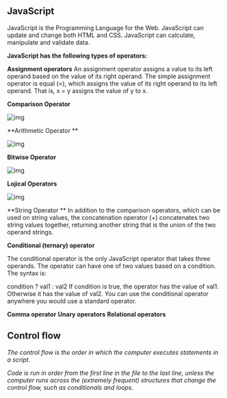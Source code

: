## JavaScript


JavaScript is the Programming Language for the Web. JavaScript can update and change both HTML and CSS. JavaScript can calculate, manipulate and validate data.

**JavaScript has the following types of operators:**

**Assignment operators**
An assignment operator assigns a value to its left operand based on the value of its right operand. The simple assignment operator is equal (=), which assigns the value of its right operand to its left operand. That is, x = y assigns the value of y to x.

**Comparison Operator**

![img](https://i.ytimg.com/vi/wFB-ywsNPwg/maxresdefault.jpg)

**Arithmetic Operator **

![img](https://www.devopsschool.com/blog/wp-content/uploads/2020/07/JavaScript-Arithmatic-Operators.png)

**Bitwise Operator**

![img](https://www.devopsschool.com/blog/wp-content/uploads/2020/07/JavaScript-Bitwise-Operators.png)

**Lojical Operators**

![img](https://www.devopsschool.com/blog/wp-content/uploads/2020/07/JavaScript-Logical-Operator.png)

**String Operator **
In addition to the comparison operators, which can be used on string values, the concatenation operator (+) concatenates two string values together, returning another string that is the union of the two operand strings.

**Conditional (ternary) operator**

The conditional operator is the only JavaScript operator that takes three operands. The operator can have one of two values based on a condition. The syntax is:

condition ? val1 : val2
If condition is true, the operator has the value of val1. Otherwise it has the value of val2. You can use the conditional operator anywhere you would use a standard operator.

**Comma operator**
**Unary operators**
**Relational operators**

## Control flow
*The control flow is the order in which the computer executes statements in a script.*

*Code is run in order from the first line in the file to the last line, unless the computer runs across the (extremely frequent) structures that change the control flow, such as conditionals and loops.* 